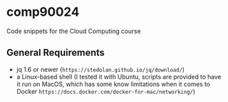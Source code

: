 # comp90024

Code snippets for the Cloud Computing course


## General Requirements

* jq 1.6 or newer (`https://stedolan.github.io/jq/download/`)
* a Linux-based shell (I tested it with Ubuntu, scripts are provided to have it run on MacOS, which has some know limitations when it comes to Docker `https://docs.docker.com/docker-for-mac/networking/`)
 


